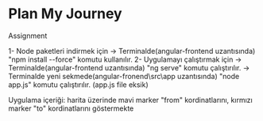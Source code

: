 # Plan My Journey
Assignment


1- Node paketleri indirmek için
	-> Terminalde(angular-frontend uzantısında) "npm install --force" komutu kullanılır.
2- Uygulamayı çalıştırmak için
	-> Terminalde(angular-frontend uzantısında) "ng serve" komutu çalıştırılır.
	-> Terminalde yeni sekmede(angular-fronend\src\app uzantısında) "node app.js" komutu çalıştırılır.
		(app.js file eksik)

Uygulama içeriği:
	harita üzerinde mavi marker "from" kordinatlarını,
	kırmızı marker "to" kordinatlarını göstermekte
